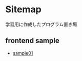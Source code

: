 # Sitemap

学習用に作成したプログラム置き場

## frontend sample

- [sample01](./udemy_frontend_basic/sample01/index.html)